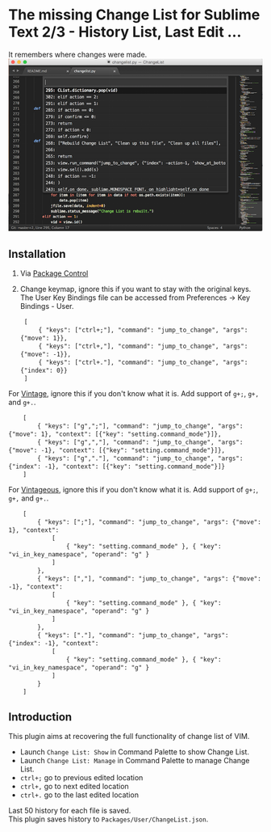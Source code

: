 The missing Change List for Sublime Text 2/3 - History List, Last Edit ...
====================
It remembers where changes were made.
<img src="https://github.com/randy3k/ChangeList/raw/master/changelist.png">

Installation
------------
1. Via [Package Control](http://wbond.net/sublime_packages/package_control)

2. Change keymap, ignore this if you want to stay with the original keys. The User Key Bindings file can be accessed from Preferences -> Key Bindings - User.

        [
            { "keys": ["ctrl+;"], "command": "jump_to_change", "args": {"move": 1}},
            { "keys": ["ctrl+,"], "command": "jump_to_change", "args": {"move": -1}},
            { "keys": ["ctrl+."], "command": "jump_to_change", "args": {"index": 0}}
        ]
For [Vintage](https://github.com/sublimehq/Vintage), ignore this if you don't know what it is. Add support of `g+;`, `g+,` and `g+.`.

        [
            { "keys": ["g",";"], "command": "jump_to_change", "args": {"move": 1}, "context": [{"key": "setting.command_mode"}]},
            { "keys": ["g",","], "command": "jump_to_change", "args": {"move": -1}, "context": [{"key": "setting.command_mode"}]},
            { "keys": ["g","."], "command": "jump_to_change", "args": {"index": -1}, "context": [{"key": "setting.command_mode"}]}
        ]
For [Vintageous](https://github.com/guillermooo/Vintageous?source=c), ignore this if you don't know what it is. Add support of `g+;`, `g+,` and `g+.`.

        [
            { "keys": [";"], "command": "jump_to_change", "args": {"move": 1}, "context":
                [
                    { "key": "setting.command_mode" }, { "key": "vi_in_key_namespace", "operand": "g" }
                ]
            },
            { "keys": [","], "command": "jump_to_change", "args": {"move": -1}, "context":
                [
                    { "key": "setting.command_mode" }, { "key": "vi_in_key_namespace", "operand": "g" }
                ]
            },
            { "keys": ["."], "command": "jump_to_change", "args": {"index": -1}, "context":
                [
                    { "key": "setting.command_mode" }, { "key": "vi_in_key_namespace", "operand": "g" }
                ]
            }
        ]


Introduction
------------

This plugin aims at recovering the full functionality of change list of VIM.
* Launch ``Change List: Show`` in Command Palette to show Change List.
* Launch ``Change List: Manage`` in Command Palette to manage Change List.
* ``ctrl+;``  go to previous edited location
* ``ctrl+,``  go to next edited location
* ``ctrl+.``  go to the last edited location

Last 50 history for each file is saved.<BR>
This plugin saves history to ``Packages/User/ChangeList.json``.<BR>


